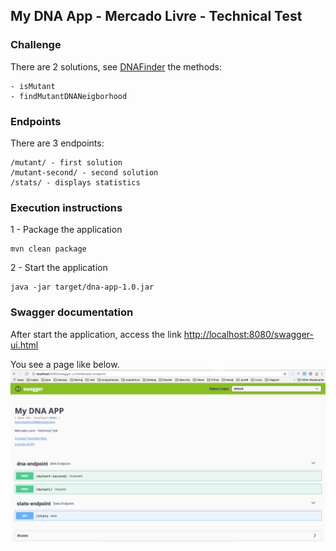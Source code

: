 ## My DNA App - Mercado Livre - Technical Test

### Challenge

There are 2 solutions, see [DNAFinder](src/main/java/br/com/app/endpoint/DNAFinder.java) the methods:

    - isMutant
    - findMutantDNANeigborhood

### Endpoints
There are 3 endpoints:

    /mutant/ - first solution
    /mutant-second/ - second solution
    /stats/ - displays statistics

### Execution instructions

1 - Package the application

    mvn clean package

2 - Start the application

    java -jar target/dna-app-1.0.jar

### Swagger documentation

After start the application, access the link [http://localhost:8080/swagger-ui.html](http://localhost:8080/swagger-ui.html)

You see a page like below.
![GitHub Logo](doc/swagger-ui.png)